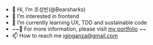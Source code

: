 - 👋 Hi, I’m 조성빈(@Bearsharks)
- 👀 I’m interested in frontend
- 🌱 I’m currently learning UX, TDD and sustainable code
- ~~💞️ For more information, please visit [my portfolio](https://bearsharks.github.io/portfolio/) ~~
- 📫 How to reach me [iginganza@gmail.com](mailto:iginganza@gmail.com)
